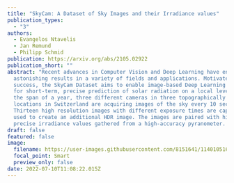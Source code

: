 ```yaml
---
title: "SkyCam: A Dataset of Sky Images and their Irradiance values"
publication_types:
  - "3"
authors:
  - Evangelos Ntavelis
  - Jan Remund
  - Philipp Schmid
publication: https://arxiv.org/abs/2105.02922
publication_short: ""
abstract: "Recent advances in Computer Vision and Deep Learning have enabled
  astonishing results in a variety of fields and applications. Motivated by this
  success, the SkyCam Dataset aims to enable image-based Deep Learning solutions
  for short-term, precise prediction of solar radiation on a local level. For
  the span of a year, three different cameras in three topographically different
  locations in Switzerland are acquiring images of the sky every 10 seconds.
  Thirteen high resolution images with different exposure times are captured and
  used to create an additional HDR image. The images are paired with highly
  precise irradiance values gathered from a high-accuracy pyranometer. "
draft: false
featured: false
image:
  filename: https://user-images.githubusercontent.com/8151641/114010516-7579cc00-9864-11eb-9bf6-5b155b9e7c47.gif
  focal_point: Smart
  preview_only: false
date: 2022-07-10T11:08:22.015Z
---
```

